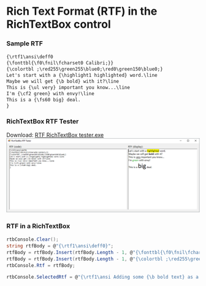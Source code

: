 # Rich Text Format (RTF) in the RichTextBox control

### Sample RTF
```rtf
{\rtf1\ansi\deff0
{\fonttbl{\f0\fnil\fcharset0 Calibri;}}
{\colortbl ;\red255\green255\blue0;\red0\green150\blue0;}
Let's start with a {\highlight1 highlighted} word.\line
Maybe we will get {\b bold} with it?\line
This is {\ul very} important you know...\line
I'm {\cf2 green} with envy!\line
This is a {\fs60 big} deal.
}
```

### RichTextBox RTF Tester
Download: [RTF RichTextBox tester.exe](rtf%20RichTextBox%20tester.exe)
![](rtf%20RichTextBox%20tester.png)

### RTF in a RichTextBox
```cs
rtbConsole.Clear();
string rtfBody = @"{\rtf1\ansi\deff0}";
rtfBody = rtfBody.Insert(rtfBody.Length - 1, @"{\fonttbl{\f0\fnil\fcharset0 Calibri;}}");
rtfBody = rtfBody.Insert(rtfBody.Length - 1, @"{\colortbl ;\red255\green255\blue0;\red0\green150\blue0;}");
rtbConsole.Rtf = rtfBody;
```

```cs
rtbConsole.SelectedRtf = @"{\rtf1\ansi Adding some {\b bold text} as a new line...\line}";
```
